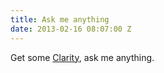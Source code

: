 ```yaml
---
title: Ask me anything
date: 2013-02-16 08:07:00 Z
---
```


Get some [Clarity](http://clarity.fm), ask me anything.


<iframe class="clarity-widget" data-c-id="1356" frameborder="0" style="display:block; margin:0 auto; border: 0; height: 0; overflow:hidden;"></iframe>
<script src="https://clarity.fm/assets/widget_loader.js"></script>
